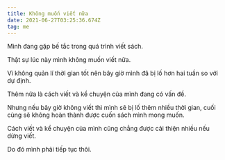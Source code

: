 ```yaml
---
title: Không muốn viết nữa
date: 2021-06-27T03:25:36.674Z
tag: me
---
```

Mình đang gặp bế tắc trong quá trình viết sách.

Thật sự lúc này mình không muốn viết nữa.

Vì không quản lí thời gian tốt nên bây giờ mình đã bị lố hơn hai tuần so với dự định.

Thêm nữa là cách viết và kể chuyện của mình đang có vấn đề.

Nhưng nếu bây giờ không viết thì mình sẽ bị lố thêm nhiều thời gian, cuối cùng sẽ không hoàn thành được cuốn sách mình mong muốn.

Cách viết và kể chuyện của mình cũng chẳng được cải thiện nhiều nếu dừng viết.

Do đó mình phải tiếp tục thôi.